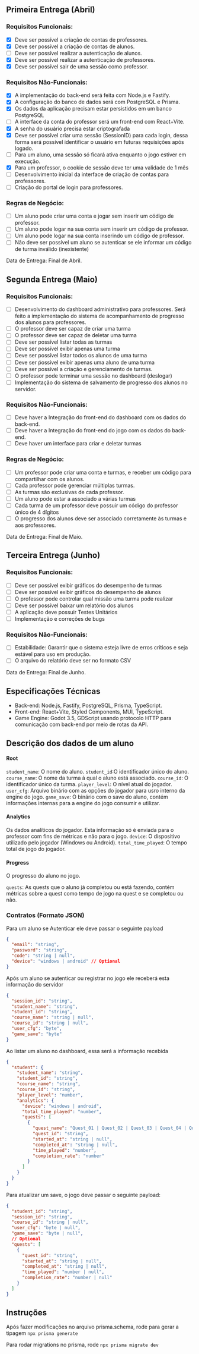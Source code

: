 ## Primeira Entrega (Abril)

### Requisitos Funcionais:

- [x] Deve ser possível a criação de contas de professores.
- [x] Deve ser possível a criação de contas de alunos.
- [ ] Deve ser possível realizar a autenticação de alunos.
- [x] Deve ser possível realizar a autenticação de professores.
- [x] Deve ser possível sair de uma sessão como professor.

### Requisitos Não-Funcionais:

- [x] A implementação do back-end será feita com Node.js e Fastify.
- [x] A configuração do banco de dados será com PostgreSQL e Prisma.
- [x] Os dados da aplicação precisam estar persistidos em um banco PostgreSQL
- [ ] A interface da conta do professor será um front-end com React+Vite.
- [x] A senha do usuário precisa estar criptografada
- [x] Deve ser possível criar uma sessão (SessionID) para cada login, dessa forma será possível identificar o usuário em futuras requisições após logado.
- [ ] Para um aluno, uma sessão só ficará ativa enquanto o jogo estiver em execução.
- [x] Para um professor, o cookie de sessão deve ter uma validade de 1 mês
- [ ] Desenvolvimento inicial da interface de criação de contas para professores.
- [ ] Criação do portal de login para professores.

### Regras de Negócio:

- [ ] Um aluno pode criar uma conta e jogar sem inserir um código de professor.
- [ ] Um aluno pode logar na sua conta sem inserir um código de professor.
- [ ] Um aluno pode logar na sua conta inserindo um código de professor.
- [ ] Não deve ser possível um aluno se autenticar se ele informar um código de turma inválido (inexistente)

Data de Entrega:
Final de Abril.

## Segunda Entrega (Maio)

### Requisitos Funcionais:

- [ ] Desenvolvimento do dashboard administrativo para professores. Será feito a implementação do sistema de acompanhamento de progresso dos alunos para professores.
- [ ] O professor deve ser capaz de criar uma turma
- [ ] O professor deve ser capaz de deletar uma turma
- [ ] Deve ser possível listar todas as turmas
- [ ] Deve ser possível exibir apenas uma turma
- [ ] Deve ser possível listar todos os alunos de uma turma
- [ ] Deve ser ṕossivel exibir apenas uma aluno de uma turma
- [ ] Deve ser possível a criação e gerenciamento de turmas.
- [ ] O professor pode terminar uma sessão no dashboard (deslogar)
- [ ] Implementação do sistema de salvamento de progresso dos alunos no servidor.

### Requisitos Não-Funcionais:

- [ ] Deve haver a Integração do front-end do dashboard com os dados do back-end.
- [ ] Deve haver a Integração do front-end do jogo com os dados do back-end.
- [ ] Deve haver um interface para criar e deletar turmas

### Regras de Negócio:

- [ ] Um professor pode criar uma conta e turmas, e receber um código para compartilhar com os alunos.
- [ ] Cada professor pode gerenciar múltiplas turmas.
- [ ] As turmas são exclusivas de cada professor.
- [ ] Um aluno pode estar a associado a várias turmas
- [ ] Cada turma de um professor deve possuir um código do professor único de 4 dígitos
- [ ] O progresso dos alunos deve ser associado corretamente às turmas e aos professores.

Data de Entrega:
Final de Maio.

## Terceira Entrega (Junho)

### Requisitos Funcionais:

- [ ] Deve ser possível exibir gráficos do desempenho de turmas
- [ ] Deve ser possível exibir gráficos do desempenho de alunos
- [ ] O professor pode controlar qual missão uma turma pode realizar
- [ ] Deve ser possível baixar um relatório dos alunos
- [ ] A aplicação deve possuir Testes Unitários
- [ ] Implementação e correções de bugs

### Requisitos Não-Funcionais:

- [ ] Estabilidade: Garantir que o sistema esteja livre de erros críticos e seja estável para uso em produção.
- [ ] O arquivo do relatório deve ser no formato CSV

Data de Entrega:
Final de Junho.

## Especificações Técnicas

- Back-end: Node.js, Fastify, PostgreSQL, Prisma, TypeScript.
- Front-end: React+Vite, Styled Components, MUI, TypeScript.
- Game Engine: Godot 3.5, GDScript usando protocolo HTTP para comunicação com back-end por meio de rotas da API.

## Descrição dos dados de um aluno

#### Root

`student_name`: O nome do aluno.
`student_id`:O identificador único do aluno.
`course_name`: O nome da turma à qual o aluno está associado.
`course_id`: O identificador único da turma.
`player_level`: O nível atual do jogador.
`user_cfg`: Arquivo binário com as opções do jogador para usro interno da engine do jogo.
`game_save`: O binário com o save do aluno, contém informações internas para a engine do
jogo consumir e utilizar.

#### Analytics

Os dados analíticos do jogador. Esta informação só é enviada para o professor com fins de métricas
e não para o jogo.
`device`: O dispositivo utilizado pelo jogador (Windows ou Android).
`total_time_played`: O tempo total de jogo do jogador.

#### Progress

O progresso do aluno no jogo.

`quests`: As quests que o aluno já completou ou está fazendo, contém métricas sobre a quest
como tempo de jogo na quest e se completou ou não.

### Contratos (Formato JSON)

Para um aluno se Autenticar ele deve passar o seguinte payload

```json
{
  "email": "string",
  "password": "string",
  "code": "string | null",
  "device": "windows | android" // Optional
}
```

Após um aluno se autenticar ou registrar no jogo ele receberá esta informação do servidor

```json
{
  "session_id": "string",
  "student_name": "string",
  "student_id": "string",
  "course_name": "string | null",
  "course_id": "string | null",
  "user_cfg": "byte",
  "game_save": "byte"
}
```

Ao listar um aluno no dashboard, essa será a informação recebida

```json
{
  "student": {
    "student_name": "string",
    "student_id": "string",
    "course_name": "string",
    "course_id": "string",
    "player_level": "number",
    "analytics": {
      "device": "windows | android",
      "total_time_played": "number",
      "quests": [
        {
          "quest_name": "Quest_01 | Quest_02 | Quest_03 | Quest_04 | Quest_05 | Quest_06",
          "quest_id": "string",
          "started_at": "string | null",
          "completed_at": "string | null",
          "time_played": "number",
          "completion_rate": "number"
        }
      ]
    }
  }
}
```

Para atualizar um save, o jogo deve passar o seguinte payload:

```json
{
  "student_id": "string",
  "session_id": "string",
  "course_id": "string | null",
  "user_cfg": "byte | null",
  "game_save": "byte | null",
  // Optional
  "quests": [
    {
      "quest_id": "string",
      "started_at": "string | null",
      "completed_at": "string | null",
      "time_played": "number | null",
      "completion_rate": "number | null"
    }
  ]
}
```

## Instruções

Após fazer modificações no arquivo prisma.schema, rode para gerar a tipagem
`npx prisma generate`

Para rodar migrations no prisma, rode
`npx prisma migrate dev`
